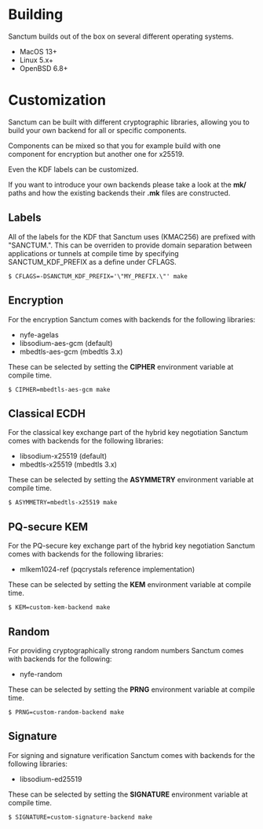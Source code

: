 # Building

Sanctum builds out of the box on several different operating systems.

* MacOS 13+
* Linux 5.x+
* OpenBSD 6.8+

# Customization

Sanctum can be built with different cryptographic libraries,
allowing you to build your own backend for all or specific
components.

Components can be mixed so that you for example build with
one component for encryption but another one for x25519.

Even the KDF labels can be customized.

If you want to introduce your own backends please take
a look at the **mk/<component>** paths and how the
existing backends their **.mk** files are constructed.

## Labels

All of the labels for the KDF that Sanctum uses (KMAC256) are
prefixed with "SANCTUM.". This can be overriden to provide
domain separation between applications or tunnels at compile
time by specifying SANCTUM_KDF_PREFIX as a define under CFLAGS.

```
$ CFLAGS=-DSANCTUM_KDF_PREFIX='\"MY_PREFIX.\"' make
```

## Encryption

For the encryption Sanctum comes with backends for the
following libraries:

* nyfe-agelas
* libsodium-aes-gcm (default)
* mbedtls-aes-gcm (mbedtls 3.x)

These can be selected by setting the **CIPHER** environment
variable at compile time.

```
$ CIPHER=mbedtls-aes-gcm make
```

## Classical ECDH

For the classical key exchange part of the hybrid key negotiation
Sanctum comes with backends for the following libraries:

* libsodium-x25519 (default)
* mbedtls-x25519 (mbedtls 3.x)

These can be selected by setting the **ASYMMETRY** environment
variable at compile time.

```
$ ASYMMETRY=mbedtls-x25519 make
```

## PQ-secure KEM

For the PQ-secure key exchange part of the hybrid key negotiation
Sanctum comes with backends for the following libraries:

* mlkem1024-ref (pqcrystals reference implementation)

These can be selected by setting the **KEM** environment
variable at compile time.

```
$ KEM=custom-kem-backend make
```

## Random

For providing cryptographically strong random numbers
Sanctum comes with backends for the following:

* nyfe-random

These can be selected by setting the **PRNG** environment
variable at compile time.

```
$ PRNG=custom-random-backend make
```

## Signature

For signing and signature verification Sanctum comes
with backends for the following libraries:

* libsodium-ed25519

These can be selected by setting the **SIGNATURE** environment
variable at compile time.

```
$ SIGNATURE=custom-signature-backend make
```

